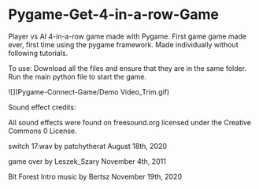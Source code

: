 # Pygame-Get-4-in-a-row-Game

Player vs AI 4-in-a-row game made with Pygame. First game game made ever, first time using the pygame framework. Made individually without following tutorials.


To use:
Download all the files and ensure that they are in the same folder. Run the main python file to start the game.


![](Pygame-Connect-Game/Demo Video_Trim.gif)


Sound effect credits:

All sound effects were found on freesound.org licensed under the Creative Commons 0 License.

switch 17.wav by patchytherat
August 18th, 2020

game over by Leszek_Szary
November 4th, 2011

Bit Forest Intro music by Bertsz
November 19th, 2020
